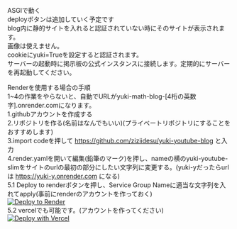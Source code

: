 ASGIで動く  
deployボタンは追加していく予定です  
blog内に静的サイトを入れると認証されていない時にそのサイトが表示されます。  
画像は使えません。  
cookieにyuki=Trueを設定すると認証されます。  
サーバーの起動時に掲示板の公式インスタンスに接続します。定期的にサーバーを再起動してください。  

Renderを使用する場合の手順  
1~4の作業をやらないと、自動でURLがyuki-math-blog-[4桁の英数字].onrender.comになります。  
1.githubアカウントを作成する  
2.リポジトリを作る(名前はなんでもいい)(プライベートリポジトリにすることをおすすめします)  
3.import codeを押して https://github.com/ziziidesu/yuki-youtube-blog と入力  
4.render.yamlを開いて編集(鉛筆のマーク)を押し、nameの横のyuki-youtube-slimをサイトのurlの最初の部分にしたい文字列に変更する。(yuki-yだったらurlは https://yuki-y.onrender.com になる)  
5.1 Deploy to renderボタンを押し、Service Group Nameに適当な文字列を入れてapply(事前にrenderのアカウントを作っておく)
<a href="https://render.com/deploy?repo=https://github.com/ziziidesu/yuki-youtube-blog">
<br><img src="https://render.com/images/deploy-to-render-button.svg" alt="Deploy to Render">
</a><br>
5.2 vercelでも可能です。(アカウントを作ってください)
<a href="https://vercel.com/new/clone?repository-url=https://github.com/ziziidesu/yuki-youtube-blog/">
<br><img src="https://vercel.com/button" alt="Deploy with Vercel"/>
</a>

